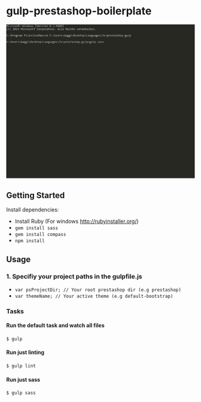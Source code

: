 # gulp-prestashop-boilerplate
![gulp sass build process](https://raw.githubusercontent.com/StarpTech/gulp-prestashop/master/prestashop-sass.gif)
## Getting Started

Install dependencies:

+ Install Ruby (For windows http://rubyinstaller.org/)
+ ```gem install sass```  
+ ```gem install compass```  
+ ```npm install```  

## Usage

### 1. Specifiy your project paths in the gulpfile.js
+ ```var psProjectDir; // Your root prestashop dir (e.g prestashop)```
+ ```var themeName; // Your active theme (e.g default-bootstrap)```

### Tasks

#### Run the default task and watch all files
```bash
$ gulp
```

#### Run just linting
```bash
$ gulp lint
```

#### Run just sass
```bash
$ gulp sass
```
